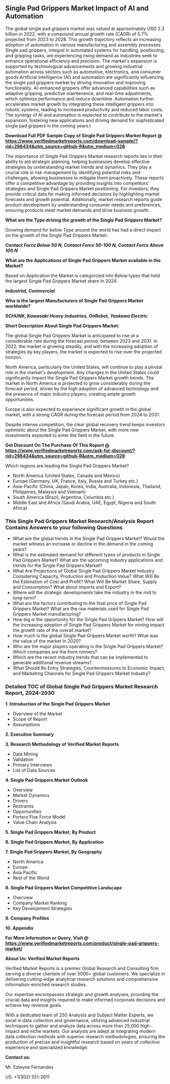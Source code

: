 <h2>Single Pad Grippers Market Impact of AI and Automation</h2>The global single pad grippers market was valued at approximately USD 2.3 billion in 2022, with a compound annual growth rate (CAGR) of 5.7% projected from 2023 to 2028. This growth trajectory reflects an increasing adoption of automation in various manufacturing and assembly processes. Single pad grippers, integral in automated systems for handling, positioning, and gripping tasks, are experiencing rising demand as industries seek to enhance operational efficiency and precision. The market's expansion is supported by technological advancements and growing industrial automation across sectors such as automotive, electronics, and consumer goods.Artificial Intelligence (AI) and automation are significantly influencing the single pad grippers market by driving innovation and improving functionality. AI-enhanced grippers offer advanced capabilities such as adaptive gripping, predictive maintenance, and real-time adjustments, which optimize performance and reduce downtime. Automation further accelerates market growth by integrating these intelligent grippers into robotic systems, leading to increased productivity and reduced labor costs. The synergy of AI and automation is expected to contribute to the market's expansion, fostering new applications and driving demand for sophisticated single pad grippers in the coming years.t</p><p id="" class=""><strong>Download Full PDF Sample Copy of Single Pad Grippers Market Report @ <a href="https://www.verifiedmarketreports.com/download-sample/?rid=298434&utm_source=github-R&utm_medium=028" target="_blank">https://www.verifiedmarketreports.com/download-sample/?rid=298434&utm_source=github-R&utm_medium=028</a></strong></p><p>The importance of&nbsp;Single Pad Grippers Market research reports lies in their ability to aid strategic planning, helping businesses develop effective strategies by understanding market trends and dynamics. They play a crucial role in risk management by identifying potential risks and challenges, allowing businesses to mitigate them proactively. These reports offer a competitive advantage by providing insights into competitors' strategies and Single Pad Grippers Market positioning. For investors, they provide critical data for making informed decisions by highlighting market forecasts and growth potential. Additionally, market research reports guide product development by understanding consumer needs and preferences, ensuring products meet market demands and drive business growth.</p><p><strong>What are the&nbsp;Type driving the growth of the Single Pad Grippers Market?</strong></p><p id="" class="">Growing demand for below Type around the world has had a direct impact on the growth of the Single Pad Grippers Market:</p><em><strong>Contact Force Below 50 N, Contact Force 50-100 N, Contact Force Above 100 N</strong></em></p><strong>What are the&nbsp;Applications&nbsp;of Single Pad Grippers Market available in the Market?</strong></p><p id="" class="">Based on Application the Market is categorized into Below types that held the largest Single Pad Grippers Market share In 2024.</p><em><strong>Industrial, Commercial</strong></em></p><strong>Who is the largest Manufacturers of Single Pad Grippers Market worldwide?</strong></p><p><em><strong>SCHUNK, Kawasaki Heavy Industries, OnRobot, Yaskawa Electric</strong></em></p><p id="" class=""><strong>Short Description About Single Pad Grippers Market:</strong></p><p>The global Single Pad Grippers Market is anticipated to rise at a considerable rate during the forecast period, between 2023 and 2031. In 2022, the market is growing steadily, and with the increasing adoption of strategies by key players, the market is expected to rise over the projected horizon.</p><p>North America, particularly the United States, will continue to play a pivotal role in the market's development. Any changes in the United States could significantly impact the Single Pad Grippers Market growth trends. The market in North America is projected to grow considerably during the forecast period, driven by the high adoption of advanced technology and the presence of major industry players, creating ample growth opportunities.</p><p>Europe is also expected to experience significant growth in the global market, with a strong CAGR during the forecast period from 2024 to 2031.</p><p>Despite intense competition, the clear global recovery trend keeps investors optimistic about the Single Pad Grippers Market, with more new investments expected to enter the field in the future.</p><p id="" class=""><strong>Get Discount On The Purchase Of This Report @ <a href="https://www.verifiedmarketreports.com/ask-for-discount/?rid=298434&utm_source=github-R&utm_medium=028" target="_blank">https://www.verifiedmarketreports.com/ask-for-discount/?rid=298434&utm_source=github-R&utm_medium=028</a></strong></p>Which regions are leading the Single Pad Grippers Market?</p><ul><li>North America (United States, Canada and Mexico)</li><li>Europe (Germany, UK, France, Italy, Russia and Turkey etc.)</li><li>Asia-Pacific (China, Japan, Korea, India, Australia, Indonesia, Thailand, Philippines, Malaysia and Vietnam)</li><li>South America (Brazil, Argentina, Columbia etc.)</li><li>Middle East and Africa (Saudi Arabia, UAE, Egypt, Nigeria and South Africa)</li></ul><h3 id="" class="">This Single Pad Grippers Market Research/Analysis Report Contains Answers to your following Questions</h3><ul><li>What are the global trends in the Single Pad Grippers Market? Would the market witness an increase or decline in the demand in the coming years?</li><li>What is the estimated demand for different types of products in Single Pad Grippers Market? What are the upcoming industry applications and trends for the Single Pad Grippers Market?</li><li>What Are Projections of Global Single Pad Grippers Market Industry Considering Capacity, Production and Production Value? What Will Be the Estimation of Cost and Profit? What Will Be Market Share, Supply and Consumption? What about imports and Export?</li><li>Where will the strategic developments take the industry in the mid to long-term?</li><li>What are the factors contributing to the final price of Single Pad Grippers Market? What are the raw materials used for Single Pad Grippers Market manufacturing?</li><li>How big is the opportunity for the Single Pad Grippers Market? How will the increasing adoption of Single Pad Grippers Market for mining impact the growth rate of the overall market?</li><li>How much is the global Single Pad Grippers Market worth? What was the value of the market In 2020?</li><li>Who are the major players operating in the Single Pad Grippers Market? Which companies are the front runners?</li><li>Which are the recent industry trends that can be implemented to generate additional revenue streams?</li><li>What Should Be Entry Strategies, Countermeasures to Economic Impact, and Marketing Channels for Single Pad Grippers Market Industry?</li></ul><h3 id="" class="">Detailed TOC of Global Single Pad Grippers Market Research Report, 2024-2030</h3><p id="" class=""><strong>1. Introduction of the Single Pad Grippers Market</strong></p><ul><li>Overview of the Market</li><li>Scope of Report</li><li>Assumptions</li></ul><p id="" class=""><strong>2. Executive Summary</strong></p><p id="" class=""><strong>3. Research Methodology of Verified Market Reports</strong></p><ul><li>Data Mining</li><li>Validation</li><li>Primary Interviews</li><li>List of Data Sources</li></ul><p id="" class=""><strong>4. Single Pad Grippers Market Outlook</strong></p><ul><li>Overview</li><li>Market Dynamics</li><li>Drivers</li><li>Restraints</li><li>Opportunities</li><li>Porters Five Force Model</li><li>Value Chain Analysis</li></ul><p id="" class=""><strong>5. Single Pad Grippers Market, By Product</strong></p><p id="" class=""><strong>6. Single Pad Grippers Market, By Application</strong></p><p id="" class=""><strong>7. Single Pad Grippers Market, By Geography</strong></p><ul><li>North America</li><li>Europe</li><li>Asia Pacific</li><li>Rest of the World</li></ul><p id="" class=""><strong>8. Single Pad Grippers Market Competitive Landscape</strong></p><ul><li>Overview</li><li>Company Market Ranking</li><li>Key Development Strategies</li></ul><p id="" class=""><strong>9. Company Profiles</strong></p><p id="" class=""><strong>10. Appendix</strong></p><p id="" class=""><strong>For More Information or Query, Visit @ <a href="https://www.verifiedmarketreports.com/product/single-pad-grippers-market/" target="_blank">https://www.verifiedmarketreports.com/product/single-pad-grippers-market/</a></strong></p><p id="" class=""><strong>About Us: Verified Market Reports</strong></p><p id="" class="">Verified Market Reports is a premier Global Research and Consulting firm serving a diverse clientele of over 5000+ global customers. We specialize in delivering cutting-edge analytical research solutions and comprehensive information-enriched research studies.</p><p id="" class="">Our expertise encompasses strategic and growth analyses, providing the crucial data and insights required to make informed corporate decisions and achieve key revenue goals.</p><p id="" class="">With a dedicated team of 250 Analysts and Subject Matter Experts, we excel in data collection and governance, utilizing advanced industrial techniques to gather and analyze data across more than 25,000 high-impact and niche markets. Our analysts are adept at integrating modern data collection methods with superior research methodologies, ensuring the production of precise and insightful research based on years of collective experience and specialized knowledge.</p><p id="" class=""><strong>Contact us:</strong></p><p id="" class="">Mr. Edwyne Fernandes</p><p id="" class="">US: +1(302) 551-2611</p>